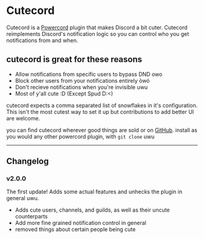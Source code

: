 # Cutecord
Cutecord is a [Powercord](https://powercord.dev) plugin that
makes Discord a bit cuter. Cutecord reimplements Discord's notification
logic so you can control who you get notifications from and when.

## cutecord is great for these reasons
- Allow notifications from specific users to bypass DND owo
- Block other users from your notifications entirely òwó
- Don't recieve notifications when you're invisible uwu
- Most of y'all cute :D (Except Spud D:<)

cutecord expects a comma separated list of snowflakes in it's
configuration. This isn't the most cutest way to set it up but
contributions to add better UI are welcome.

you can find cutecord wherever good things are sold or on
[GitHub](https://github.com/powercord-community/cutecord).
install as you would any other powercord plugin, with
`git clone` uwu

---
## Changelog
### v2.0.0
The first update! Adds some actual features and unhecks the plugin in general uwu.
- Adds cute users, channels, and guilds, as well as their uncute counterparts
- Add more fine grained notification control in general
- removed things about certain people being cute

